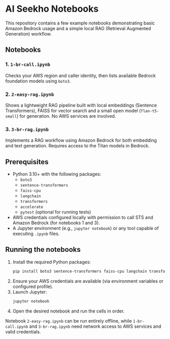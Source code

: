 # AI Seekho Notebooks

This repository contains a few example notebooks demonstrating basic Amazon Bedrock usage and a simple local RAG (Retrieval Augmented Generation) workflow.

## Notebooks

### 1. `1-br-call.ipynb`
Checks your AWS region and caller identity, then lists available Bedrock foundation models using `boto3`.

### 2. `2-easy-rag.ipynb`
Shows a lightweight RAG pipeline built with local embeddings (Sentence Transformers), FAISS for vector search and a small open model (`flan-t5-small`) for generation. No AWS services are involved.

### 3. `3-br-rag.ipynb`
Implements a RAG workflow using Amazon Bedrock for both embedding and text generation. Requires access to the Titan models in Bedrock.

## Prerequisites
- Python 3.10+ with the following packages:
  - `boto3`
  - `sentence-transformers`
  - `faiss-cpu`
  - `langchain`
  - `transformers`
  - `accelerate`
  - `pytest` (optional for running tests)
- AWS credentials configured locally with permission to call STS and Amazon Bedrock (for notebooks 1 and 3).
- A Jupyter environment (e.g., `jupyter notebook`) or any tool capable of executing `.ipynb` files.

## Running the notebooks
1. Install the required Python packages:
   ```bash
   pip install boto3 sentence-transformers faiss-cpu langchain transformers accelerate
   ```
2. Ensure your AWS credentials are available (via environment variables or configured profile).
3. Launch Jupyter:
   ```bash
   jupyter notebook
   ```
4. Open the desired notebook and run the cells in order.

Notebook `2-easy-rag.ipynb` can be run entirely offline, while `1-br-call.ipynb` and `3-br-rag.ipynb` need network access to AWS services and valid credentials.

